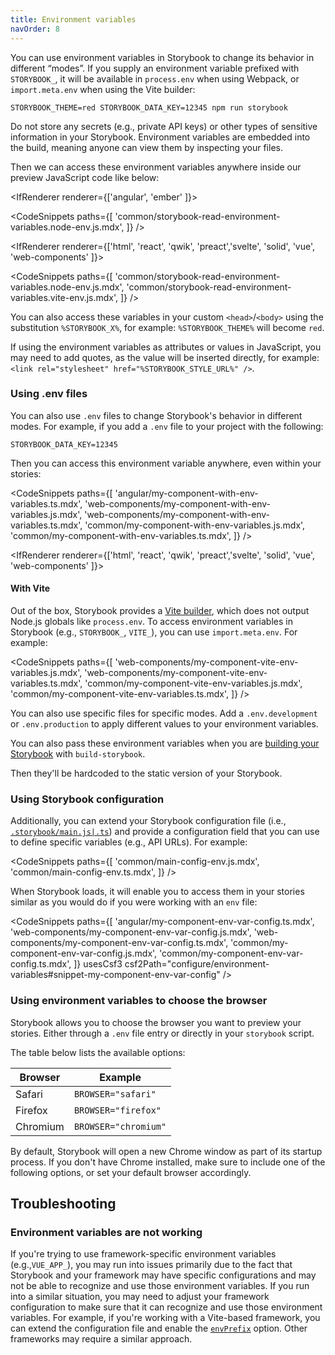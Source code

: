 ```yaml
---
title: Environment variables
navOrder: 8
---
```


You can use environment variables in Storybook to change its behavior in different “modes”.
If you supply an environment variable prefixed with `STORYBOOK_`, it will be available in `process.env` when using Webpack, or `import.meta.env` when using the Vite builder:

```shell
STORYBOOK_THEME=red STORYBOOK_DATA_KEY=12345 npm run storybook
```

<Callout variant="info" icon="💡">

Do not store any secrets (e.g., private API keys) or other types of sensitive information in your Storybook. Environment variables are embedded into the build, meaning anyone can view them by inspecting your files.

</Callout>

Then we can access these environment variables anywhere inside our preview JavaScript code like below:

<IfRenderer renderer={['angular', 'ember' ]}>

<!-- prettier-ignore-start -->

<CodeSnippets
  paths={[
    'common/storybook-read-environment-variables.node-env.js.mdx',
  ]}
/>

</IfRenderer>

<!-- prettier-ignore-end -->

<IfRenderer renderer={['html', 'react', 'qwik', 'preact','svelte', 'solid', 'vue', 'web-components' ]}>

<!-- prettier-ignore-start -->

<CodeSnippets
  paths={[
    'common/storybook-read-environment-variables.node-env.js.mdx',
    'common/storybook-read-environment-variables.vite-env.js.mdx',
  ]}
/>

</IfRenderer>

<!-- prettier-ignore-end -->

You can also access these variables in your custom `<head>`/`<body>` using the substitution `%STORYBOOK_X%`, for example: `%STORYBOOK_THEME%` will become `red`.

<Callout variant="info" icon="💡">

If using the environment variables as attributes or values in JavaScript, you may need to add quotes, as the value will be inserted directly, for example: `<link rel="stylesheet" href="%STORYBOOK_STYLE_URL%" />`.

</Callout>

### Using .env files

You can also use `.env` files to change Storybook's behavior in different modes. For example, if you add a `.env` file to your project with the following:

```
STORYBOOK_DATA_KEY=12345
```

Then you can access this environment variable anywhere, even within your stories:

<!-- prettier-ignore-start -->

<CodeSnippets
  paths={[
    'angular/my-component-with-env-variables.ts.mdx',
    'web-components/my-component-with-env-variables.js.mdx',
    'web-components/my-component-with-env-variables.ts.mdx',
    'common/my-component-with-env-variables.js.mdx',
    'common/my-component-with-env-variables.ts.mdx',
  ]}
/>

<!-- prettier-ignore-end -->

<IfRenderer renderer={['html', 'react', 'qwik', 'preact','svelte', 'solid', 'vue', 'web-components' ]}>

#### With Vite

Out of the box, Storybook provides a [Vite builder](../09-builders/vite.md), which does not output Node.js globals like `process.env`. To access environment variables in Storybook (e.g., `STORYBOOK_`, `VITE_`), you can use `import.meta.env`. For example:

<!-- prettier-ignore-start -->

<CodeSnippets
  paths={[
    'web-components/my-component-vite-env-variables.js.mdx',
    'web-components/my-component-vite-env-variables.ts.mdx',
    'common/my-component-vite-env-variables.js.mdx',
    'common/my-component-vite-env-variables.ts.mdx',
  ]}
/>

<!-- prettier-ignore-end -->

</IfRenderer>

<Callout variant="info">

You can also use specific files for specific modes. Add a `.env.development` or `.env.production` to apply different values to your environment variables.

</Callout>

You can also pass these environment variables when you are [building your Storybook](../05-sharing/publish-storybook.md) with `build-storybook`.

Then they'll be hardcoded to the static version of your Storybook.

### Using Storybook configuration

Additionally, you can extend your Storybook configuration file (i.e., [`.storybook/main.js|.ts`](../08-configure/index.md#configure-story-rendering)) and provide a configuration field that you can use to define specific variables (e.g., API URLs). For example:

<!-- prettier-ignore-start -->

<CodeSnippets
  paths={[
    'common/main-config-env.js.mdx',
    'common/main-config-env.ts.mdx',
  ]}
/>

<!-- prettier-ignore-end -->

When Storybook loads, it will enable you to access them in your stories similar as you would do if you were working with an `env` file:

<!-- prettier-ignore-start -->

<CodeSnippets
  paths={[
    'angular/my-component-env-var-config.ts.mdx',
    'web-components/my-component-env-var-config.js.mdx',
    'web-components/my-component-env-var-config.ts.mdx',
    'common/my-component-env-var-config.js.mdx',
    'common/my-component-env-var-config.ts.mdx',
  ]}
  usesCsf3
  csf2Path="configure/environment-variables#snippet-my-component-env-var-config"
/>

<!-- prettier-ignore-end -->

### Using environment variables to choose the browser

Storybook allows you to choose the browser you want to preview your stories. Either through a `.env` file entry or directly in your `storybook` script.

The table below lists the available options:

| Browser  | Example              |
| -------- | -------------------- |
| Safari   | `BROWSER="safari"`   |
| Firefox  | `BROWSER="firefox"`  |
| Chromium | `BROWSER="chromium"` |

<Callout variant="info" icon="💡">

By default, Storybook will open a new Chrome window as part of its startup process. If you don't have Chrome installed, make sure to include one of the following options, or set your default browser accordingly.

</Callout>

## Troubleshooting

### Environment variables are not working

If you're trying to use framework-specific environment variables (e.g.,`VUE_APP_`), you may run into issues primarily due to the fact that Storybook and your framework may have specific configurations and may not be able to recognize and use those environment variables. If you run into a similar situation, you may need to adjust your framework configuration to make sure that it can recognize and use those environment variables. For example, if you're working with a Vite-based framework, you can extend the configuration file and enable the [`envPrefix`](https://vitejs.dev/config/shared-options.html#envprefix) option. Other frameworks may require a similar approach.
